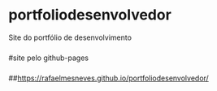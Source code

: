 # portfoliodesenvolvedor
Site do portfólio de desenvolvimento
###
###
#site pelo github-pages
###
##https://rafaelmesneves.github.io/portfoliodesenvolvedor/
